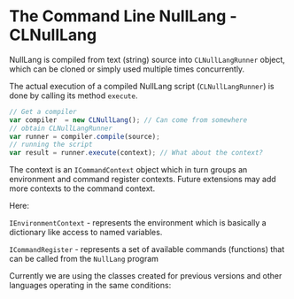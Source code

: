 # The Command Line NullLang - CLNullLang

NullLang is compiled from text (string) source into `CLNullLangRunner` object, which can be cloned or simply used multiple times concurrently.

The actual execution of a compiled NullLang script (`CLNullLangRunner`) is done by calling its method `execute`.

```Javascript
// Get a compiler
var compiler  = new CLNullLang(); // Can come from somewhere
// obtain CLNullLangRunner
var runner = compiler.compile(source);
// running the script
var result = runner.execute(context); // What about the context?
```

The context is an `ICommandContext` object which in turn groups an environment and command register contexts. Future extensions may add more contexts to the command context.

Here:

`IEnvironmentContext` - represents the environment which is basically a dictionary like access to named variables.

`ICommandRegister` - represents a set of available commands (functions) that can be called from the `NullLang` program

Currently we are using the classes created for previous versions and other languages operating in the same conditions:


